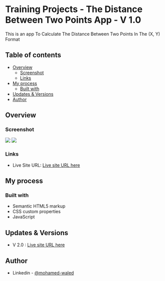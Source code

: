 # Training Projects - The Distance Between Two Points App - V 1.0

This is an app To Calculate The Distance Between Two Points In The (X, Y) Format

## Table of contents

- [Overview](#overview)
  - [Screenshot](#screenshot)
  - [Links](#links)
- [My process](#my-process)
  - [Built with](#built-with)
- [Updates & Versions](#updates--versions)
- [Author](#author)

## Overview

### Screenshot

![](https://raw.githubusercontent.com/Mohamed-Waled/The-Distance-Between-Two-Points-V-1.0/main/Images/Screenshot%202022-03-11%20at%2020-35-53%20The%20Distance%20Between%20Two%20Points.png)
![](https://raw.githubusercontent.com/Mohamed-Waled/The-Distance-Between-Two-Points-V-1.0/main/Images/Screenshot%202022-03-11%20at%2020-36-20%20The%20Distance%20Between%20Two%20Points.png)

### Links

- Live Site URL: [Live site URL here](https://mohamed-waled.github.io/The-Distance-Between-Two-Points-V-1.0/)

## My process

### Built with

- Semantic HTML5 markup
- CSS custom properties
- JavaScript

## Updates & Versions
- V 2.0 : [Live site URL here](https://mohamed-waled.github.io/Distance-Calculator-Between-Two-Points-V-2.0/)

## Author

- Linkedin - [@mohamed-waled](https://www.linkedin.com/in/mohamed-waled-82a51a1bb/)